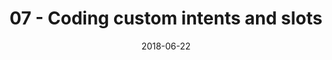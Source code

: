 ---
date: 2018-06-22
title: 07 - Coding custom intents and slots
video_id: ZYkOMgVw_S8
description: Creating custom intents and slots in Alexa Skill.
categories:
  - Amazon-Alexa
resources:
  - name: Source code
    link: https://github.com/skilltemplates/
  - name: Dabble Lab
    link: https://dabblelab.com
type: Video
set: alexa-development-101
set_order: 7
---